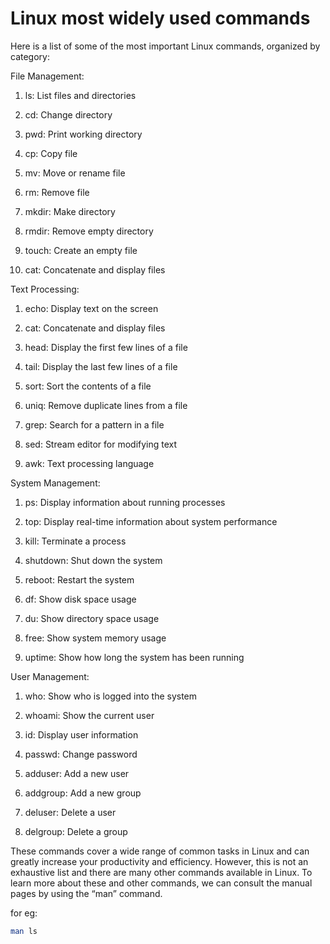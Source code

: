 # Linux most widely used commands

Here is a list of some of the most important Linux commands, organized by category:

File Management:

1. ls: List files and directories
    
2. cd: Change directory
    
3. pwd: Print working directory
    
4. cp: Copy file
    
5. mv: Move or rename file
    
6. rm: Remove file
    
7. mkdir: Make directory
    
8. rmdir: Remove empty directory
    
9. touch: Create an empty file
    
10. cat: Concatenate and display files
    

Text Processing:

1. echo: Display text on the screen
    
2. cat: Concatenate and display files
    
3. head: Display the first few lines of a file
    
4. tail: Display the last few lines of a file
    
5. sort: Sort the contents of a file
    
6. uniq: Remove duplicate lines from a file
    
7. grep: Search for a pattern in a file
    
8. sed: Stream editor for modifying text
    
9. awk: Text processing language
    

System Management:

1. ps: Display information about running processes
    
2. top: Display real-time information about system performance
    
3. kill: Terminate a process
    
4. shutdown: Shut down the system
    
5. reboot: Restart the system
    
6. df: Show disk space usage
    
7. du: Show directory space usage
    
8. free: Show system memory usage
    
9. uptime: Show how long the system has been running
    

User Management:

1. who: Show who is logged into the system
    
2. whoami: Show the current user
    
3. id: Display user information
    
4. passwd: Change password
    
5. adduser: Add a new user
    
6. addgroup: Add a new group
    
7. deluser: Delete a user
    
8. delgroup: Delete a group
    

These commands cover a wide range of common tasks in Linux and can greatly increase your productivity and efficiency. However, this is not an exhaustive list and there are many other commands available in Linux. To learn more about these and other commands, we can consult the manual pages by using the “man” command.

for eg:

```bash
man ls
```